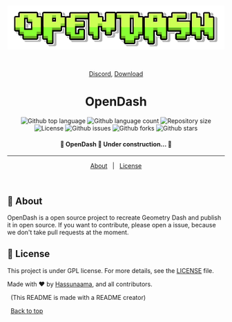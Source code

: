 <div align="center" id="top"> 
  <img src="./.github/logo.png" alt="Opendash" />

  &#xa0;

  <a href="https://discord.gg/YuS7tppAjH">Discord</a>,
  <a href="https://github.com/Hassunaama/opendash/releases">Download</a>
</div>

<h1 align="center">OpenDash</h1>

<p align="center">
  <img alt="Github top language" src="https://img.shields.io/github/languages/top/Hassunaama/opendash?color=56BEB8">

  <img alt="Github language count" src="https://img.shields.io/github/languages/count/Hassunaama/opendash?color=56BEB8">

  <img alt="Repository size" src="https://img.shields.io/github/repo-size/Hassunaama/opendash?color=56BEB8">

  <img alt="License" src="https://img.shields.io/github/license/Hassunaama/opendash?color=56BEB8">

  <img alt="Github issues" src="https://img.shields.io/github/issues/Hassunaama/opendash?color=56BEB8" />

  <img alt="Github forks" src="https://img.shields.io/github/forks/Hassunaama/opendash?color=56BEB8" />

  <img alt="Github stars" src="https://img.shields.io/github/stars/Hassunaama/opendash?color=56BEB8" />
</p>

<!-- Status -->

<h4 align="center"> 
	🚧  OpenDash 🚀 Under construction...  🚧
</h4> 

<hr>

<p align="center">
  <a href="#dart-about">About</a> &#xa0; | &#xa0; 
  <!--<a href="#white_check_mark-requirements">Requirements</a> &#xa0; | &#xa0;-->
  <!--<a href="#checkered_flag-building">Building</a> &#xa0; | &#xa0;-->
  <a href="#memo-license">License</a>
</p>

<br>

## :dart: About ##

OpenDash is a open source project to recreate Geometry Dash and publish it in open source. If you want to contribute, please open a issue, because we don't take pull requests at the moment.


<!--## :checkered_flag: Building ##

```bash
# Clone this project
$ git clone https://github.com/Hassunaama/opendash

# Access
$ cd opendash

# Install dependencies
$ yarn

# Run the project
$ yarn start

# The server will initialize in the <http://localhost:3000>
```-->

## :memo: License ##

This project is under GPL license. For more details, see the [LICENSE](LICENSE) file.


Made with :heart: by <a href="https://github.com/Hassunaama" target="_blank">Hassunaama</a>, and all contributors.

&#xa0;
(This README is made with a README creator)

&#xa0;
<a href="#top">Back to top</a>
